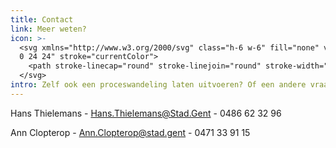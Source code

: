 ```yaml
---
title: Contact
link: Meer weten?
icon: >-
  <svg xmlns="http://www.w3.org/2000/svg" class="h-6 w-6" fill="none" viewBox="0
  0 24 24" stroke="currentColor">
    <path stroke-linecap="round" stroke-linejoin="round" stroke-width="2" d="M17 20h5v-2a3 3 0 00-5.356-1.857M17 20H7m10 0v-2c0-.656-.126-1.283-.356-1.857M7 20H2v-2a3 3 0 015.356-1.857M7 20v-2c0-.656.126-1.283.356-1.857m0 0a5.002 5.002 0 019.288 0M15 7a3 3 0 11-6 0 3 3 0 016 0zm6 3a2 2 0 11-4 0 2 2 0 014 0zM7 10a2 2 0 11-4 0 2 2 0 014 0z" />
  </svg>
intro: Zelf ook een proceswandeling laten uitvoeren? Of een andere vraag?
---
```

Hans Thielemans - Hans.Thielemans@Stad.Gent - 0486 62 32 96

Ann Clopterop - Ann.Clopterop@stad.gent - 0471 33 91 15